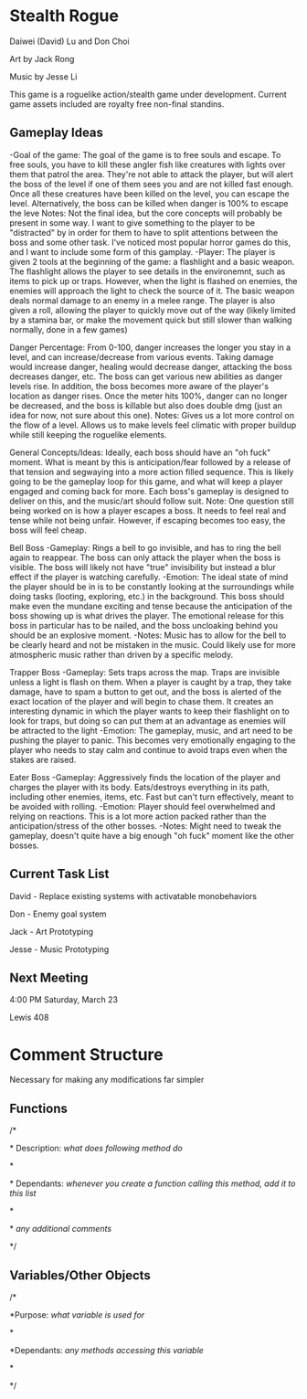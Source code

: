 # Stealth Rogue

Daiwei (David) Lu and Don Choi

Art by Jack Rong

Music by Jesse Li

This game is a roguelike action/stealth game under development.  Current game assets included are royalty free non-final standins.

## Gameplay Ideas
-Goal of the game: The goal of the game is to free souls and escape. To free souls, you have to kill these angler fish like creatures with lights over them
that patrol the area. They're not able to attack the player, but will alert the boss of the level if one of them sees you and are not killed fast enough. Once
all these creatures have been killed on the level, you can escape the level. Alternatively, the boss can be killed when danger is 100% to escape the leve
Notes: Not the final idea, but the core concepts will probably be present in some way. I want to give something to the player to be "distracted" by in order 
for them to have to split attentions between the boss and some other task. I've noticed most popular horror games do this, and I want to include some form of 
this gamplay.
-Player: The player is given 2 tools at the beginning of the game: a flashlight and a basic weapon. The flashlight allows the player to see details in the environemnt,
such as items to pick up or traps. However, when the light is flashed on enemies, the enemies will approach the light to check the source of it. The basic weapon
deals normal damage to an enemy in a melee range. The player is also given a roll, allowing the player to quickly move out of the way (likely limited by a stamina bar,
or make the movement quick but still slower than walking normally, done in a few games)

Danger Percentage: From 0-100, danger increases the longer you stay in a level, and can increase/decrease from various events. Taking damage would increase
danger, healing would decrease danger, attacking the boss decreases danger, etc. The boss can get various new abilities as danger levels rise. In addition, 
the boss becomes more aware of the player's location as danger rises. Once the meter hits 100%, danger can no longer be decreased, and the boss is killable
but also does double dmg (just an idea for now, not sure about this one).
Notes: Gives us a lot more control on the flow of a level. Allows us to make levels feel climatic with proper buildup while still keeping the roguelike elements.

General Concepts/Ideas: Ideally, each boss should have an "oh fuck" moment. What is meant by this is anticipation/fear followed by a release of that
tension and segwaying into a more action filled sequence. This is likely going to be the gameplay loop for this game, and what will keep a player 
engaged and coming back for more. Each boss's gameplay is designed to deliver on this, and the music/art should follow suit.
Note: One question still being worked on is how a player escapes a boss. It needs to feel real and tense while not being unfair. However, if escaping becomes too easy, the
boss will feel cheap.

Bell Boss
-Gameplay: Rings a bell to go invisible, and has to ring the bell again to reappear. The boss can only attack the player when the 
boss is visible. The boss will likely not have "true" invisibility but instead a blur effect if the player is watching carefully.
-Emotion: The ideal state of mind the player should be in is to be constantly looking at the surroundings while doing tasks (looting, exploring, etc.) 
in the background. This boss should make even the mundane exciting and tense because the anticipation of the boss showing up is what drives the player.
The emotional release for this boss in particular has to be nailed, and the boss uncloaking behind you should be an explosive moment.
-Notes: Music has to allow for the bell to be clearly heard and not be mistaken in the music. Could likely use for more atmospheric 
music rather than driven by a specific melody.

Trapper Boss
-Gameplay: Sets traps across the map. Traps are invisible unless a light is flash on them. When a player is caught by a trap, they take damage, have to spam a button to
get out, and the boss is alerted of the exact location of the player and will begin to chase them. It creates an interesting dynamic in which the player wants to keep their
flashlight on to look for traps, but doing so can put them at an advantage as enemies will be attracted to the light
-Emotion: The gameplay, music, and art need to be pushing the player to panic. This becomes very emotionally engaging to the player who needs to stay calm and continue to avoid
traps even when the stakes are raised.

Eater Boss
-Gameplay: Aggressively finds the location of the player and charges the player with its body. Eats/destroys everything in its path, including other enemies, items, etc. Fast but
can't turn effectively, meant to be avoided with rolling.
-Emotion: Player should feel overwhelmed and relying on reactions. This is a lot more action packed rather than the anticipation/stress of the other bosses.
-Notes: Might need to tweak the gameplay, doesn't quite have a big enough "oh fuck" moment like the other bosses.

## Current Task List

David - Replace existing systems with activatable monobehaviors

Don - Enemy goal system

Jack - Art Prototyping

Jesse - Music Prototyping


## Next Meeting

4:00 PM Saturday, March 23

Lewis 408


# Comment Structure

Necessary for making any modifications far simpler

## Functions

/\*

 \* Description: _what does following method do_

 \* 


 \* Dependants: _whenever you create a function calling this method, add it to this list_

 \* 

 \* _any additional comments_

 \*/

## Variables/Other Objects

/*

 \*Purpose: _what variable is used for_

 \*

 \*Dependants: _any methods accessing this variable_

 \*

 \*/
